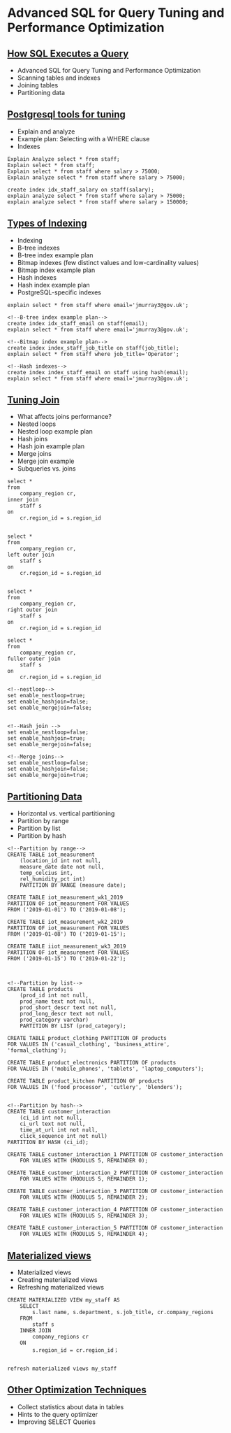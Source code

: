 # Advanced SQL for Query Tuning and Performance Optimization


## [How SQL Executes a Query](1sql_query.md)

* Advanced SQL for Query Tuning and Performance Optimization
* Scanning tables and indexes
* Joining tables
* Partitioning data

## [Postgresql tools for tuning](2sql_tools.md)

* Explain and analyze
* Example plan: Selecting with a WHERE clause
* Indexes


```
Explain Analyze select * from staff;
Explain select * from staff;
Explain select * from staff where salary > 75000;
Explain analyze select * from staff where salary > 75000;
```

```
create index idx_staff_salary on staff(salary);
explain analyze select * from staff where salary > 75000;
explain analyze select * from staff where salary > 150000;
```

## [Types of Indexing](3sql_indexes.md)

* Indexing
* B-tree indexes
* B-tree index example plan
* Bitmap indexes (few distinct values and low-cardinality values)
* Bitmap index example plan
* Hash indexes
* Hash index example plan
* PostgreSQL-specific indexes

```
explain select * from staff where email='jmurray3@gov.uk';

<!--B-tree index example plan-->
create index idx_staff_email on staff(email);
explain select * from staff where email='jmurray3@gov.uk';

<!--Bitmap index example plan-->
create index index_staff_job_title on staff(job_title);
explain select * from staff where job_title='Operator';

<!--Hash indexes-->
create index index_staff_email on staff using hash(email);
explain select * from staff where email='jmurray3@gov.uk';
```

## [Tuning Join](4sql_join.md)

* What affects joins performance?
* Nested loops
* Nested loop example plan
* Hash joins
* Hash join example plan
* Merge joins
* Merge join example
* Subqueries vs. joins


```
select * 
from 
	company_region cr,
inner join 
	staff s
on
	cr.region_id = s.region_id
	

select * 
from 
	company_region cr,
left outer join
	staff s
on
	cr.region_id = s.region_id


select * 
from 
	company_region cr,
right outer join
	staff s
on
	cr.region_id = s.region_id

select * 
from 
	company_region cr,
fuller outer join
	staff s
on
	cr.region_id = s.region_id

<!--nestloop-->
set enable_nestloop=true;
set enable_hashjoin=false;
set enable_mergejoin=false;


<!--Hash join -->
set enable_nestloop=false;
set enable_hashjoin=true;
set enable_mergejoin=false;

<!--Merge joins-->
set enable_nestloop=false;
set enable_hashjoin=false;
set enable_mergejoin=true;
```

## [Partitioning Data](5sql_partitioning_data.md)

* Horizontal vs. vertical partitioning
* Partition by range
* Partition by list
* Partition by hash

 
```
<!--Partition by range-->
CREATE TABLE iot_measurement 
	(location_id int not null, 
	measure_date date not null, 
	temp_celcius int, 
	rel_humidity_pct int) 
	PARTITION BY RANGE (measure date); 
	
CREATE TABLE iot_measurement_wk1_2019 
PARTITION OF iot_measurement FOR VALUES 
FROM ('2019-01-01') TO ('2019-01-08');

CREATE TABLE iot_measurement_wk2_2019  
PARTITION OF iot_measurement FOR VALUES 
FROM ('2019-01-08') TO ('2019-01-15'); 

CREATE TABLE iiot_measurement_wk3_2019  
PARTITION OF iot_measurement FOR VALUES 
FROM ('2019-01-15') TO ('2019-01-22'); 



<!--Partition by list-->
CREATE TABLE products 
	(prod_id int not null, 
	prod_name text not null, 
	prod_short_descr text not null, 
	prod_long_descr text not null, 
	prod_category varchar) 
	PARTITION BY LIST (prod_category); 
	
CREATE TABLE product_clothing PARTITION OF products 
FOR VALUES IN ('casual_clothing', 'business_attire', 'formal_clothing'); 

CREATE TABLE product_electronics PARTITION OF products 
FOR VALUES IN ('mobile_phones', 'tablets', 'laptop_computers'); 

CREATE TABLE product_kitchen PARTITION OF products 
FOR VALUES IN ('food processor', 'cutlery', 'blenders'); 


<!--Partition by hash-->
CREATE TABLE customer_interaction 
	(ci_id int not null, 
	ci_url text not null, 
	time_at_url int not null, 
	click_sequence int not null) 
PARTITION BY HASH (ci_id); 

CREATE TABLE customer_interaction_1 PARTITION OF customer_interaction 
	FOR VALUES WITH (MODULUS 5, REMAINDER 0); 

CREATE TABLE customer_interaction_2 PARTITION OF customer_interaction 
	FOR VALUES WITH (MODULUS 5, REMAINDER 1); 

CREATE TABLE customer_interaction_3 PARTITION OF customer_interaction 
	FOR VALUES WITH (MODULUS 5, REMAINDER 2); 

CREATE TABLE customer_interaction_4 PARTITION OF customer_interaction 
	FOR VALUES WITH (MODULUS 5, REMAINDER 3); 

CREATE TABLE customer_interaction_5 PARTITION OF customer_interaction 
	FOR VALUES WITH (MODULUS 5, REMAINDER 4); 
```

## [Materialized views](6sql_materialized_views.md)

* Materialized views
* Creating materialized views
* Refreshing materialized views

```
CREATE MATERIALIZED VIEW my_staff AS 
	SELECT 
		s.last name, s.department, s.job_title, cr.company_regions 
	FROM 
		staff s 
	INNER JOIN 
		company_regions cr 
	ON 
		s.region_id = cr.region_id；  
		

refresh materialized views my_staff
```

## [Other Optimization Techniques](7sql_opt_tech.md)

* Collect statistics about data in tables
* Hints to the query optimizer
* Improving SELECT Queries


